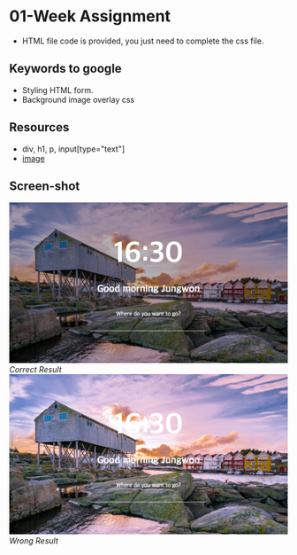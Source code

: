 # 01-Week Assignment
  * HTML file code is provided, you just need to complete the css file.
## Keywords to google
  * Styling HTML form.
  * Background image overlay css

## Resources
  * div, h1, p, input[type="text"]
  * [image](https://images.unsplash.com/photo-1470260453955-6e918f763fc9?ixlib=rb-0.3.5&ixid=eyJhcHBfaWQiOjEyMDd9&s=3a8fc61922c89ff186f75be9c0f4cc9a&auto=format&fit=crop&w=1500&q=80)

## Screen-shot
  ![screenshot](sample.png)
  *Correct Result*
  ![screenshot](wrong-sample.png)
  *Wrong Result*
